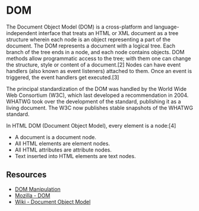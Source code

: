 # DOM

The Document Object Model (DOM) is a cross-platform and language-independent interface that treats an HTML or XML document as a tree structure wherein each node is an object representing a part of the document. The DOM represents a document with a logical tree. Each branch of the tree ends in a node, and each node contains objects. DOM methods allow programmatic access to the tree; with them one can change the structure, style or content of a document.[2] Nodes can have event handlers (also known as event listeners) attached to them. Once an event is triggered, the event handlers get executed.[3]

The principal standardization of the DOM was handled by the World Wide Web Consortium (W3C), which last developed a recommendation in 2004. WHATWG took over the development of the standard, publishing it as a living document. The W3C now publishes stable snapshots of the WHATWG standard.

In HTML DOM (Document Object Model), every element is a node:[4]

- A document is a document node.
- All HTML elements are element nodes.
- All HTML attributes are attribute nodes.
- Text inserted into HTML elements are text nodes.


## Resources

- [DOM Manipulation](https://www.typescriptlang.org/docs/handbook/dom-manipulation.html)
- [Mozilla - DOM](https://developer.mozilla.org/en-US/docs/Web/API/Document_Object_Model)
- [Wiki - Document Object Model](https://en.wikipedia.org/wiki/Document_Object_Model)
